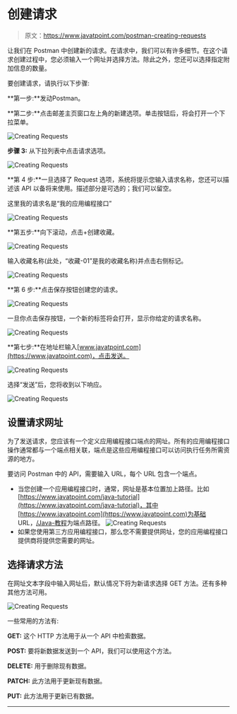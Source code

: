 # 创建请求

> 原文：<https://www.javatpoint.com/postman-creating-requests>

让我们在 Postman 中创建新的请求。在请求中，我们可以有许多细节。在这个请求创建过程中，您必须输入一个网址并选择方法。除此之外，您还可以选择指定附加信息的数量。

要创建请求，请执行以下步骤:

**第一步:**发动Postman。

**第二步:**点击邮差主页窗口左上角的新建选项。单击按钮后，将会打开一个下拉菜单。

![Creating Requests](img/a009faf110b1534ba67f34ec28c8224b.png)

**步骤 3:** 从下拉列表中点击请求选项。

![Creating Requests](img/179ddb666107692a9c961e4bf7f9555b.png)

**第 4 步:**一旦选择了 Request 选项，系统将提示您输入请求名称，您还可以描述该 API 以备将来使用。描述部分是可选的；我们可以留空。

这里我的请求名是“我的应用编程接口”

![Creating Requests](img/c676f76100f19bdf57e9a4de2bea735a.png)

**第五步:**向下滚动，点击+创建收藏。

![Creating Requests](img/7b85c306accfe41da4eddcfef0d9565c.png)

输入收藏名称(此处，“收藏-01”是我的收藏名称)并点击右侧标记。

![Creating Requests](img/191dc6be4fd820bad1a2dba148726100.png)

**第 6 步:**点击保存按钮创建您的请求。

![Creating Requests](img/f3571ea23d340c9b5fab4d2436ae2266.png)

一旦你点击保存按钮，一个新的标签将会打开，显示你给定的请求名称。

![Creating Requests](img/183cd2955916c1d60c051b7134b6783d.png)

**第七步:**在地址栏输入[www.javatpoint.com](https://www.javatpoint.com)，点击发送。

![Creating Requests](img/f55b85443193afc0aa8492579428c99e.png)

选择“发送”后，您将收到以下响应。

![Creating Requests](img/9236d876c4583ab0fe4c6174493e8ce8.png)

## 设置请求网址

为了发送请求，您应该有一个定义应用编程接口端点的网址。所有的应用编程接口操作通常都与一个端点相关联，端点是这些应用编程接口可以访问执行任务所需资源的地方。

要访问 Postman 中的 API，需要输入 URL，每个 URL 包含一个端点。

*   当您创建一个应用编程接口时，通常，网址是基本位置加上路径。比如[https://www.javatpoint.com/java-tutorial](https://www.javatpoint.com/java-tutorial)，其中[https://www.javatpoint.com](https://www.javatpoint.com)为基础 URL，[/Java-教程](https://www.javatpoint.com/java-tutorial)为端点路径。
    ![Creating Requests](img/32571a2e0b2adb4ca4196a047a61ea87.png)
*   如果您使用第三方应用编程接口，那么您不需要提供网址，您的应用编程接口提供商将提供您需要的网址。

## 选择请求方法

在网址文本字段中输入网址后，默认情况下将为新请求选择 GET 方法。还有多种其他方法可用。

![Creating Requests](img/132f7efeb6ea3f0242d25a469450d31b.png)

一些常用的方法有:

**GET:** 这个 HTTP 方法用于从一个 API 中检索数据。

**POST:** 要将新数据发送到一个 API，我们可以使用这个方法。

**DELETE:** 用于删除现有数据。

**PATCH:** 此方法用于更新现有数据。

**PUT:** 此方法用于更新已有数据。

* * *